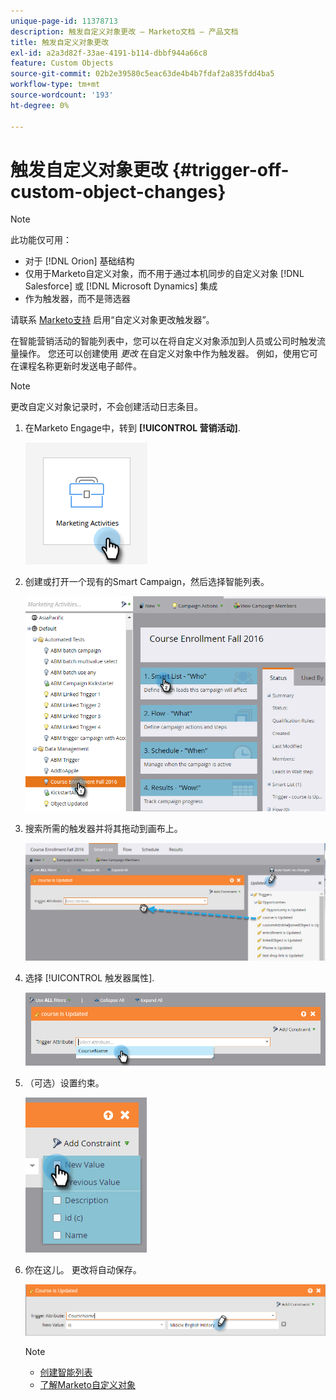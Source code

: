 ```yaml
---
unique-page-id: 11378713
description: 触发自定义对象更改 — Marketo文档 — 产品文档
title: 触发自定义对象更改
exl-id: a2a3d82f-33ae-4191-b114-dbbf944a66c8
feature: Custom Objects
source-git-commit: 02b2e39580c5eac63de4b4b7fdaf2a835fdd4ba5
workflow-type: tm+mt
source-wordcount: '193'
ht-degree: 0%

---
```


# 触发自定义对象更改 {#trigger-off-custom-object-changes}

>[!NOTE]
>
>此功能仅可用：
>
>* 对于 [!DNL Orion] 基础结构
>* 仅用于Marketo自定义对象，而不用于通过本机同步的自定义对象 [!DNL Salesforce] 或 [!DNL Microsoft Dynamics] 集成
>* 作为触发器，而不是筛选器
>
>请联系 [Marketo支持](https://nation.marketo.com/t5/Support/ct-p/Support) 启用“自定义对象更改触发器”。

在智能营销活动的智能列表中，您可以在将自定义对象添加到人员或公司时触发流量操作。 您还可以创建使用 *更改* 在自定义对象中作为触发器。 例如，使用它可在课程名称更新时发送电子邮件。

>[!NOTE]
>
>更改自定义对象记录时，不会创建活动日志条目。

1. 在Marketo Engage中，转到 **[!UICONTROL 营销活动]**.

   ![](assets/trigger-off-custom-object-changes-1.png)

1. 创建或打开一个现有的Smart Campaign，然后选择智能列表。

   ![](assets/trigger-off-custom-object-changes-2.png)

1. 搜索所需的触发器并将其拖动到画布上。

   ![](assets/trigger-off-custom-object-changes-3.png)

1. 选择 [!UICONTROL 触发器属性].

   ![](assets/trigger-off-custom-object-changes-4.png)

1. （可选）设置约束。

   ![](assets/trigger-off-custom-object-changes-5.png)

1. 你在这儿。 更改将自动保存。

   ![](assets/trigger-off-custom-object-changes-6.png)

   >[!NOTE]
   >
   >* [创建智能列表](/help/marketo/product-docs/core-marketo-concepts/smart-lists-and-static-lists/creating-a-smart-list/create-a-smart-list.md)
   >* [了解Marketo自定义对象](/help/marketo/product-docs/administration/marketo-custom-objects/understanding-marketo-custom-objects.md)
